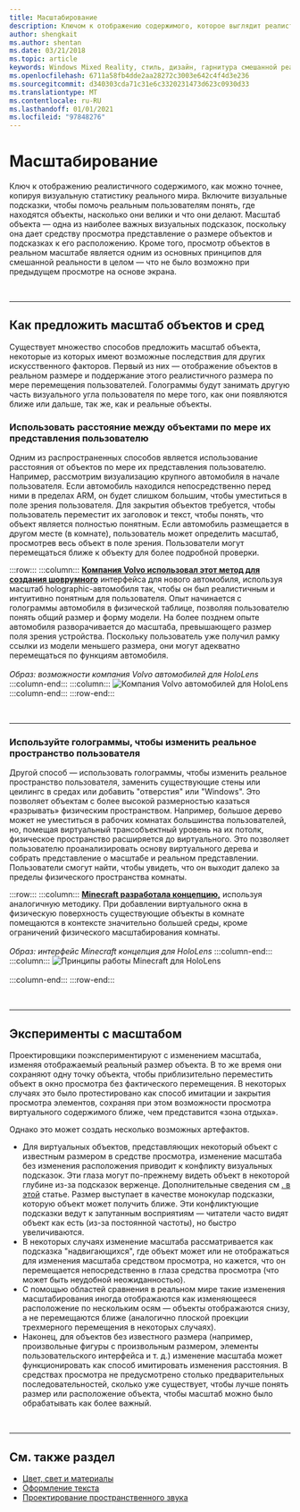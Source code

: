 ```yaml
---
title: Масштабирование
description: Ключом к отображению содержимого, которое выглядит реалистично в виде голограммы, является как можно более точная имитация визуальных статистических данных реального мира.
author: shengkait
ms.author: shentan
ms.date: 03/21/2018
ms.topic: article
keywords: Windows Mixed Reality, стиль, дизайн, гарнитура смешанной реальности, гарнитура Windows Mixed Reality, гарнитура виртуальной реальности, HoloLens, масштабирование, голограммы
ms.openlocfilehash: 6711a58fb4dde2aa28272c3003e642c4f4d3e236
ms.sourcegitcommit: d340303cda71c31e6c3320231473d623c0930d33
ms.translationtype: MT
ms.contentlocale: ru-RU
ms.lasthandoff: 01/01/2021
ms.locfileid: "97848276"
---
```

# <a name="scale"></a>Масштабирование

Ключ к отображению реалистичного содержимого, как можно точнее, копируя визуальную статистику реального мира. Включите визуальные подсказки, чтобы помочь реальным пользователям понять, где находятся объекты, насколько они велики и что они делают. Масштаб объекта — одна из наиболее важных визуальных подсказок, поскольку она дает средству просмотра представление о размере объектов и подсказках к его расположению. Кроме того, просмотр объектов в реальном масштабе является одним из основных принципов для смешанной реальности в целом — что не было возможно при предыдущем просмотре на основе экрана.

<br>

---

## <a name="how-to-suggest-the-scale-of-objects-and-environments"></a>Как предложить масштаб объектов и сред

Существует множество способов предложить масштаб объекта, некоторые из которых имеют возможные последствия для других искусственного факторов. Первый из них — отображение объектов в реальном размере и поддержание этого реалистичного размера по мере перемещения пользователей. Голограммы будут занимать другую часть визуального угла пользователя по мере того, как они появляются ближе или дальше, так же, как и реальные объекты.

### <a name="use-the-distance-of-objects-as-theyre-presented-to-the-user"></a>Использовать расстояние между объектами по мере их представления пользователю

Одним из распространенных способов является использование расстояния от объектов по мере их представления пользователю. Например, рассмотрим визуализацию крупного автомобиля в начале пользователя. Если автомобиль находился непосредственно перед ними в пределах ARM, он будет слишком большим, чтобы уместиться в поле зрения пользователя. Для закрытия объектов требуется, чтобы пользователь переместит их заголовок и текст, чтобы понять, что объект является полностью понятным. Если автомобиль размещается в другом месте (в комнате), пользователь может определить масштаб, просмотрев весь объект в поле зрения. Пользователи могут перемещаться ближе к объекту для более подробной проверки.

:::row:::
    :::column:::
        **[Компания Volvo использовал этот метод для создания шоврумного](https://www.youtube.com/watch?v=DilzwF90vec)** интерфейса для нового автомобиля, используя масштаб holographic-автомобиля так, чтобы он был реалистичным и интуитивно понятным для пользователя. Опыт начинается с голограммы автомобиля в физической таблице, позволяя пользователю понять общий размер и форму модели. На более позднем опыте автомобиля разворачивается до масштаба, превышающего размер поля зрения устройства. Поскольку пользователь уже получил рамку ссылки из модели меньшего размера, они могут адекватно перемещаться по функциям автомобиля.<br>
        <br>
        *Образ: возможности компания Volvo автомобилей для HoloLens*
    :::column-end:::
        :::column:::
       ![Компания Volvo автомобилей для HoloLens](images/volvo-cars-microsoft-hololens-experience01-640px.jpg)<br>
    :::column-end:::
:::row-end:::


<br>

---

### <a name="use-holograms-to-modify-the-users-real-space"></a>Используйте голограммы, чтобы изменить реальное пространство пользователя

Другой способ — использовать голограммы, чтобы изменить реальное пространство пользователя, заменить существующие стены или цеилингс в средах или добавить "отверстия" или "Windows". Это позволяет объектам с более высокой размерностью казаться «разрывать» физическим пространством. Например, большое дерево может не уместиться в рабочих комнатах большинства пользователей, но, помещая виртуальный трансобъектный уровень на их потолк, физическое пространство расширяется до виртуального. Это позволяет пользователю проанализировать основу виртуального дерева и собрать представление о масштабе и реальном представлении. Пользователи смогут найти, чтобы увидеть, что он выходит далеко за пределы физического пространства комнаты.

:::row:::
    :::column:::
        **[Minecraft разработала концепцию,](https://minecraft.net/)** используя аналогичную методику. При добавлении виртуального окна в физическую поверхность существующие объекты в комнате помещаются в контексте значительно большей среды, кроме ограничений физического масштабирования комнаты.<br>
        <br>
        *Образ: интерфейс Minecraft концепция для HoloLens*
    :::column-end:::
        :::column:::
       ![Принципы работы Minecraft для HoloLens](images/800px-minecraftwindow-640px.jpg)<br><br>
    :::column-end:::
:::row-end:::


<br>

---


## <a name="experimenting-with-scale"></a>Эксперименты с масштабом

Проектировщики поэкспериментируют с изменением масштаба, изменяя отображаемый реальный размер объекта. В то же время они сохраняют одну точку объекта, чтобы приблизительно переместить объект в окно просмотра без фактического перемещения. В некоторых случаях это было протестировано как способ имитации и закрытия просмотра элементов, сохраняя при этом возможности просмотра виртуального содержимого ближе, чем представится «зона отдыха».

Однако это может создать несколько возможных артефактов.
* Для виртуальных объектов, представляющих некоторый объект с известным размером в средстве просмотра, изменение масштаба без изменения расположения приводит к конфликту визуальных подсказок. Эти глаза могут по-прежнему видеть объект в некоторой глубине из-за подсказок верженце. Дополнительные сведения см [. в этой](comfort.md) статье. Размер выступает в качестве монокулар подсказки, которую объект может получить ближе. Эти конфликтующие подсказки ведут к запутанным восприятиям — читатели часто видят объект как есть (из-за постоянной частоты), но быстро увеличиваются.
* В некоторых случаях изменение масштаба рассматривается как подсказка "надвигающихся", где объект может или не отображаться для изменения масштаба средством просмотра, но кажется, что он перемещается непосредственно в глаза средства просмотра (что может быть неудобной неожиданностью).
* С помощью областей сравнения в реальном мире такие изменения масштабирования иногда отображаются как изменяющееся расположение по нескольким осям — объекты отображаются снизу, а не перемещаются ближе (аналогично плоской проекции трехмерного перемещения в некоторых случаях).
* Наконец, для объектов без известного размера (например, произвольные фигуры с произвольным размером, элементы пользовательского интерфейса и т. д.) изменение масштаба может функционировать как способ имитировать изменения расстояния. В средствах просмотра не предусмотрено столько предварительных последовательностей, сколько уже существует, чтобы лучше понять размер или расположение объекта, чтобы масштаб можно было обрабатывать как более важный.

<br>

---

## <a name="see-also"></a>См. также раздел
* [Цвет, свет и материалы](../color,-light-and-materials.md)
* [Оформление текста](typography.md)
* [Проектирование пространственного звука](spatial-sound-design.md)
